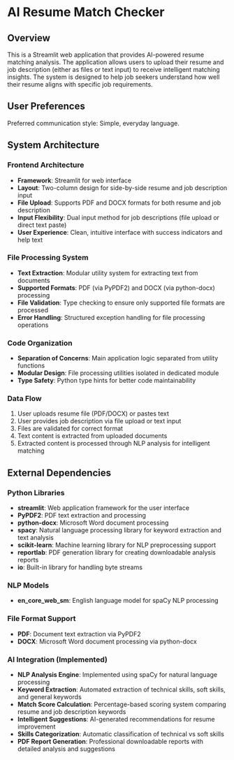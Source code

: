 # AI Resume Match Checker

## Overview

This is a Streamlit web application that provides AI-powered resume matching analysis. The application allows users to upload their resume and job description (either as files or text input) to receive intelligent matching insights. The system is designed to help job seekers understand how well their resume aligns with specific job requirements.

## User Preferences

Preferred communication style: Simple, everyday language.

## System Architecture

### Frontend Architecture
- **Framework**: Streamlit for web interface
- **Layout**: Two-column design for side-by-side resume and job description input
- **File Upload**: Supports PDF and DOCX formats for both resume and job description
- **Input Flexibility**: Dual input method for job descriptions (file upload or direct text paste)
- **User Experience**: Clean, intuitive interface with success indicators and help text

### File Processing System
- **Text Extraction**: Modular utility system for extracting text from documents
- **Supported Formats**: PDF (via PyPDF2) and DOCX (via python-docx) processing
- **File Validation**: Type checking to ensure only supported file formats are processed
- **Error Handling**: Structured exception handling for file processing operations

### Code Organization
- **Separation of Concerns**: Main application logic separated from utility functions
- **Modular Design**: File processing utilities isolated in dedicated module
- **Type Safety**: Python type hints for better code maintainability

### Data Flow
1. User uploads resume file (PDF/DOCX) or pastes text
2. User provides job description via file upload or text input
3. Files are validated for correct format
4. Text content is extracted from uploaded documents
5. Extracted content is processed through NLP analysis for intelligent matching

## External Dependencies

### Python Libraries
- **streamlit**: Web application framework for the user interface
- **PyPDF2**: PDF text extraction and processing
- **python-docx**: Microsoft Word document processing
- **spacy**: Natural language processing library for keyword extraction and text analysis
- **scikit-learn**: Machine learning library for NLP preprocessing support
- **reportlab**: PDF generation library for creating downloadable analysis reports
- **io**: Built-in library for handling byte streams

### NLP Models
- **en_core_web_sm**: English language model for spaCy NLP processing

### File Format Support
- **PDF**: Document text extraction via PyPDF2
- **DOCX**: Microsoft Word document processing via python-docx

### AI Integration (Implemented)
- **NLP Analysis Engine**: Implemented using spaCy for natural language processing
- **Keyword Extraction**: Automated extraction of technical skills, soft skills, and general keywords
- **Match Score Calculation**: Percentage-based scoring system comparing resume and job description keywords
- **Intelligent Suggestions**: AI-generated recommendations for resume improvement
- **Skills Categorization**: Automatic classification of technical vs soft skills
- **PDF Report Generation**: Professional downloadable reports with detailed analysis and suggestions